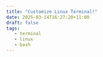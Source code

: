 ```yaml
---
title: "Customize Linux Terminal!"
date: 2025-03-14T16:27:20+11:00
draft: false
tags:
   - terminal
   - linux
   - bash
---
```


